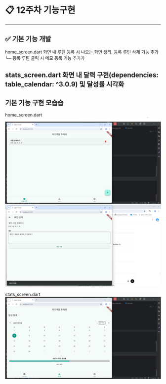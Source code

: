 # 📋 12주차 기능구현 

---

## ✅ 기본 기능 개발 

home_screen.dart 화면 내 루틴 등록 시 나오는 화면 정리, 등록 루틴 삭제 기능 추가   
└─ 등록 루틴 클릭 시 메모 등록 기능 추가가

stats_screen.dart 화면 내 달력 구현(dependencies: table_calendar: ^3.0.9) 및 달성률 시각화
---

## 기본 기능 구현 모습습

home_screen.dart
![코드 실행 결과](./images/routine1.png)
![코드 실행 결과](./images/routine2.png)


stats_screen.dart
![코드 실행 결과](./images/stats1.png)

